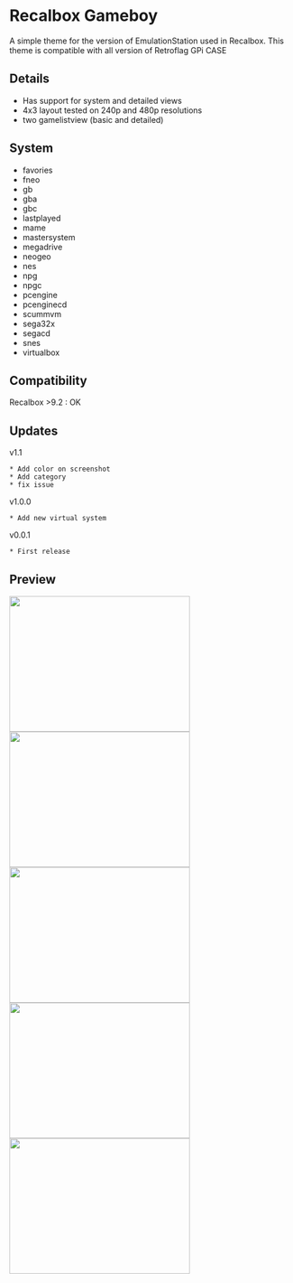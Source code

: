 # Recalbox Gameboy

A simple theme for the version of EmulationStation used in Recalbox.
This theme is compatible with all version of Retroflag GPi CASE

## Details

* Has support for system and detailed views
* 4x3 layout tested on 240p and 480p resolutions
* two gamelistview (basic and detailed)

## System

* favories
* fneo
* gb
* gba
* gbc
* lastplayed
* mame
* mastersystem
* megadrive
* neogeo
* nes
* npg
* npgc
* pcengine
* pcenginecd
* scummvm
* sega32x
* segacd
* snes
* virtualbox

## Compatibility

Recalbox >9.2 : OK

## Updates

v1.1

```
* Add color on screenshot
* Add category
* fix issue
```

v1.0.0

```
* Add new virtual system
```

v0.0.1

```
* First release
```

## Preview

<img src="https://i.ibb.co/VmTgf32/01-28-2024-1706396653.jpg" width="320" height="240">
<img src="https://i.ibb.co/Gd35qb4/01-28-2024-1706397424.jpg" width="320" height="240">
<img src="https://i.ibb.co/6FPKnZd/01-28-2024-1706396867.jpg" width="320" height="240">
<img src="https://i.ibb.co/FxsMFMn/01-28-2024-1706396899.jpg" width="320" height="240">
<img src="https://i.ibb.co/RzPSpLz/01-28-2024-1706396761.jpg" width="320" height="240">
